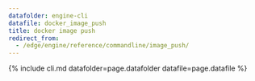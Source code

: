 ```yaml
---
datafolder: engine-cli
datafile: docker_image_push
title: docker image push
redirect_from:
  - /edge/engine/reference/commandline/image_push/
---
```

<!--
This page is automatically generated from Docker's source code. If you want to
suggest a change to the text that appears here, open a ticket or pull request
in the source repository on GitHub:

https://github.com/docker/cli
-->

{% include cli.md datafolder=page.datafolder datafile=page.datafile %}
